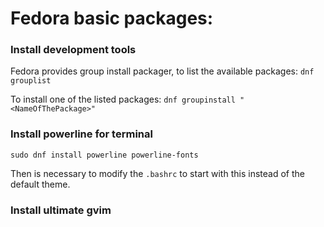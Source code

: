 # Fedora basic packages:


### Install development tools
Fedora provides group install packager, to list the available packages: `dnf grouplist`

To install one of the listed packages: `dnf groupinstall "<NameOfThePackage>"`

### Install powerline for terminal

```
sudo dnf install powerline powerline-fonts
```

Then is necessary to modify the `.bashrc` to start with this instead of the default theme.


### Install ultimate gvim



### 
